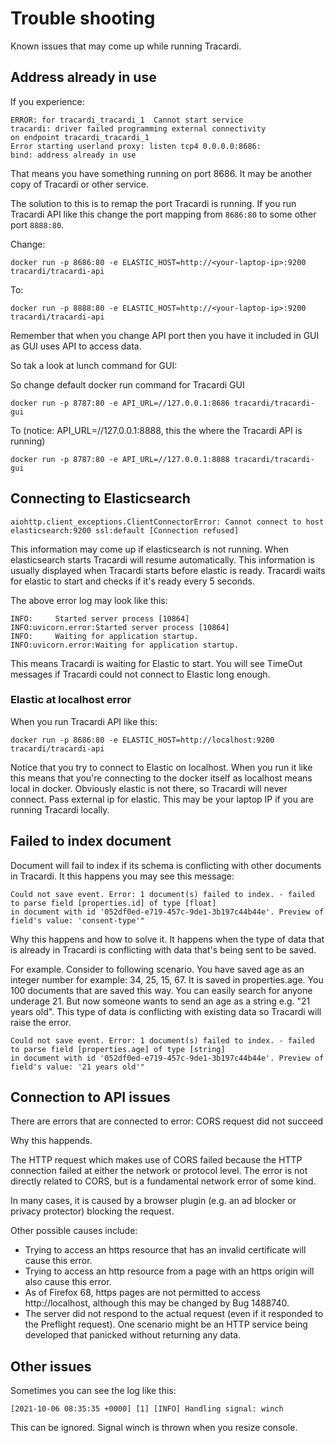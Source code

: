 # Trouble shooting

Known issues that may come up while running Tracardi.

## Address already in use

If you experience:

```
ERROR: for tracardi_tracardi_1  Cannot start service 
tracardi: driver failed programming external connectivity 
on endpoint tracardi_tracardi_1 
Error starting userland proxy: listen tcp4 0.0.0.0:8686: 
bind: address already in use
``` 

That means you have something running on port 8686. It may be another copy of Tracardi or other service.

The solution to this is to remap the port Tracardi is running. If you run Tracardi API like this change the port mapping
from `8686:80` to some other port `8888:80`.

Change:

```
docker run -p 8686:80 -e ELASTIC_HOST=http://<your-laptop-ip>:9200 tracardi/tracardi-api
```

To:

```
docker run -p 8888:80 -e ELASTIC_HOST=http://<your-laptop-ip>:9200 tracardi/tracardi-api
```

Remember that when you change API port then you have it included in GUI as GUI uses API to access data.

So tak a look at lunch command for GUI:

So change default docker run command for Tracardi GUI

```
docker run -p 8787:80 -e API_URL=//127.0.0.1:8686 tracardi/tracardi-gui
```

To (notice: API_URL=//127.0.0.1:8888, this the where the Tracardi API is running)

```
docker run -p 8787:80 -e API_URL=//127.0.0.1:8888 tracardi/tracardi-gui
```

## Connecting to Elasticsearch

```
aiohttp.client_exceptions.ClientConnectorError: Cannot connect to host elasticsearch:9200 ssl:default [Connection refused]
```

This information may come up if elasticsearch is not running. When elasticsearch starts Tracardi will resume
automatically. This information is usually displayed when Tracardi starts before elastic is ready. Tracardi waits for
elastic to start and checks if it's ready every 5 seconds.

The above error log may look like this:

```
INFO:     Started server process [10864]
INFO:uvicorn.error:Started server process [10864]
INFO:     Waiting for application startup.
INFO:uvicorn.error:Waiting for application startup.
```

This means Tracardi is waiting for Elastic to start. You will see TimeOut messages if Tracardi could not connect to
Elastic long enough.

### Elastic at localhost error

When you run Tracardi API like this:

```
docker run -p 8686:80 -e ELASTIC_HOST=http://localhost:9200 tracardi/tracardi-api
```

Notice that you try to connect to Elastic on localhost. When you run it like this means that you're connecting to the
docker itself as localhost means local in docker. Obviously elastic is not there, so Tracardi will never connect. Pass
external ip for elastic. This may be your laptop IP if you are running Tracardi locally.

## Failed to index document

Document will fail to index if its schema is conflicting with other documents in Tracardi. It this happens you may see
this message:

```
Could not save event. Error: 1 document(s) failed to index. - failed to parse field [properties.id] of type [float] 
in document with id '052df0ed-e719-457c-9de1-3b197c44b44e'. Preview of field's value: 'consent-type'"
```

Why this happens and how to solve it. It happens when the type of data that is already in Tracardi is conflicting with
data that's being sent to be saved.

For example. Consider to following scenario. You have saved age as an integer number for example: 34, 25, 15, 67. It is
saved in properties.age. You 100 documents that are saved this way. You can easily search for anyone underage 21. But
now someone wants to send an age as a string e.g. "21 years old". This type of data is conflicting with existing data so
Tracardi will raise the error.

```
Could not save event. Error: 1 document(s) failed to index. - failed to parse field [properties.age] of type [string] 
in document with id '052df0ed-e719-457c-9de1-3b197c44b44e'. Preview of field's value: '21 years old'"
```

## Connection to API issues

There are errors that are connected to error: CORS request did not succeed

Why this happends.

The HTTP request which makes use of CORS failed because the HTTP connection failed at either the network or protocol
level. The error is not directly related to CORS, but is a fundamental network error of some kind.

In many cases, it is caused by a browser plugin (e.g. an ad blocker or privacy protector) blocking the request.

Other possible causes include:

* Trying to access an https resource that has an invalid certificate will cause this error.
* Trying to access an http resource from a page with an https origin will also cause this error.
* As of Firefox 68, https pages are not permitted to access http://localhost, although this may be changed by Bug
  1488740.
* The server did not respond to the actual request (even if it responded to the Preflight request). One scenario might
  be an HTTP service being developed that panicked without returning any data.

## Other issues

Sometimes you can see the log like this:

```
[2021-10-06 08:35:35 +0000] [1] [INFO] Handling signal: winch
```

This can be ignored. Signal winch is thrown when you resize console. 

